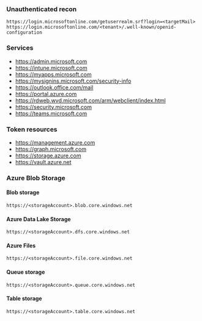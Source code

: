 ### Unauthenticated recon
```
https://login.microsoftonline.com/getuserrealm.srf?login=<targetMail>
https://login.microsoftonline.com/<tenant>/.well-known/openid-configuration
```

### Services
* https://admin.microsoft.com
* https://intune.microsoft.com
* https://myapps.microsoft.com
* https://mysignins.microsoft.com/security-info
* https://outlook.office.com/mail
* https://portal.azure.com
* https://rdweb.wvd.microsoft.com/arm/webclient/index.html
* https://security.microsoft.com
* https://teams.microsoft.com

### Token resources
* https://management.azure.com
* https://graph.microsoft.com
* https://storage.azure.com
* https://vault.azure.net

### Azure Blob Storage

#### Blob storage 
`https://<storageAccount>.blob.core.windows.net`

#### Azure Data Lake Storage
`https://<storageAccount>.dfs.core.windows.net`

#### Azure Files
`https://<storageAccount>.file.core.windows.net`

#### Queue storage
`https://<storageAccount>.queue.core.windows.net`

#### Table storage
`https://<storageAccount>.table.core.windows.net`

